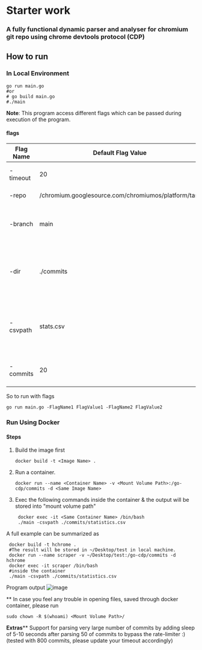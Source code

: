 # Starter work

### A fully functional dynamic parser and analyser for chromium git repo using chrome devtools protocol (CDP)

## How to run

### In Local Environment

```shell
go run main.go
#or
# go build main.go
#./main
```

**Note**: This program access different flags which can be passed during execution of the program.

#### flags

Flag Name | Default Flag Value | Usage |
---- | --- | --- |
-timeout  | 20 | context timeout in seconds|
-repo | /chromium.googlesource.com/chromiumos/platform/tast |Repository URL |
-branch  | main | branch name where the parser should run |
-dir | ./commits |  folder where parsed commit messages is going to be stored |
-csvpath |stats.csv  | csv file location where the details statistics is going to be stored |
-commits | 20 | Number of commits to be parsed|

So to run with flags

```shell
go run main.go -FlagName1 FlagValue1 -FlagName2 FlagValue2 
```

### Run Using Docker

#### Steps

1. Build the image first

    ```shell
    docker build -t <Image Name> .
    ```

2. Run a container.

    ```shell
    docker run --name <Container Name> -v <Mount Volume Path>:/go-cdp/commits -d <Same Image Name>
   ```

3. Exec the following commands inside the container & the output will be stored into "mount volume path"

    ```shell
     docker exec -it <Same Container Name> /bin/bash
     ./main -csvpath ./commits/statistics.csv
    ```

A full example can be summarized as

```shell
 docker build -t hchrome .
 #The result will be stored in ~/Desktop/test in local machine.
 docker run --name scraper -v ~/Desktop/test:/go-cdp/commits -d hchrome
 docker exec -it scraper /bin/bash
 #inside the container
 ./main -csvpath ./commits/statistics.csv
```

Program output
![image](https://user-images.githubusercontent.com/41498427/114312800-8bf87f80-9b11-11eb-807b-c9dc52fae8e8.png)

** In case you feel any trouble in opening files, saved through docker container, please run

```shell
sudo chown -R $(whoami) <Mount Volume Path>/
```

**Extras**** Support for parsing very large number of commits by adding sleep of 5-10 seconds after parsing 50 of commits to bypass the rate-limiter :) (tested with 800 commits, please update your timeout accordingly)
